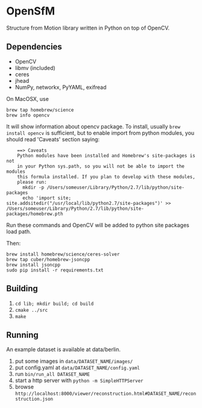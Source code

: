 OpenSfM
=======

Structure from Motion library written in Python on top of OpenCV.


Dependencies
------------
* OpenCV
* libmv (included)
* ceres
* jhead
* NumPy, networkx, PyYAML, exifread

On MacOSX, use

    brew tap homebrew/science
    brew info opencv
    
It will show information about opencv package. To install, usually `brew install opencv` is sufficient, but to enable import from python modules, you should read 'Caveats' section saying:

        ==> Caveats
        Python modules have been installed and Homebrew's site-packages is not
        in your Python sys.path, so you will not be able to import the modules
        this formula installed. If you plan to develop with these modules,
        please run:
          mkdir -p /Users/someuser/Library/Python/2.7/lib/python/site-packages
          echo 'import site; site.addsitedir("/usr/local/lib/python2.7/site-packages")' >> /Users/someuser/Library/Python/2.7/lib/python/site-packages/homebrew.pth

Run these commands and OpenCV will be added to python site packages load path.

Then:

    brew install homebrew/science/ceres-solver
    brew tap cuber/homebrew-jsoncpp
    brew install jsoncpp
    sudo pip install -r requirements.txt



Building
--------
1. `cd lib; mkdir build; cd build`
2. `cmake ../src`
3. `make`


Running
-------
An example dataset is available at data/berlin.

1. put some images in `data/DATASET_NAME/images/`
2. put config.yaml at `data/DATASET_NAME/config.yaml`
3. run `bin/run_all DATASET_NAME`
4. start a http server with `python -m SimpleHTTPServer`
5. browse `http://localhost:8000/viewer/reconstruction.html#DATASET_NAME/reconstruction.json`
